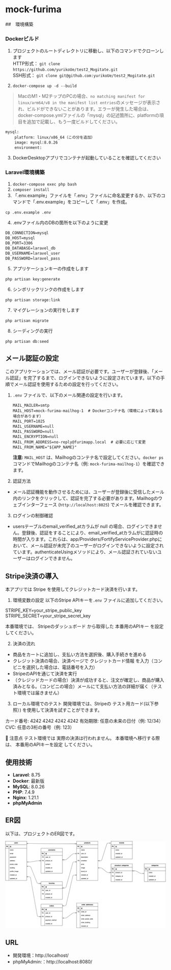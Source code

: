 # mock-furima

##　環境構築

### Dockerビルド
1. プロジェクトのルートディレクトリに移動し、以下のコマンドでクローンします</br>
HTTP形式：
`git clone https://github.com/yurikoUe/test2_Mogitate.git`  
SSH形式：
`git clone git@github.com:yurikoUe/test2_Mogitate.git`

2. `docker-compose up -d --build`
>MacのM1・M2チップのPCの場合、`no matching manifest for linux/arm64/v8 in the manifest list entries`のメッセージが表示され、ビルドができないことがあります。エラーが発生した場合は、docker-compose.ymlファイルの「mysql」の記述箇所に、platformの項目を追加で記載し、もう一度ビルドしてください。
```
mysql:
    platform: linux/x86_64（この分を追加）
    image: mysql:8.0.26
    environment:
```
3. DockerDesktopアプリでコンテナが起動していることを確認してください

### Laravel環境構築
1. `docker-compose exec php bash`
2. `composer install`
3. 「.env.example」ファイルを「.env」ファイルに命名変更するか、以下のコマンドで「.env.example」をコピーして「.env」を作成。

`cp .env.example .env`

4. .envファイル内のDBの箇所を以下のように変更
```
DB_CONNECTION=mysql
DB_HOST=mysql
DB_PORT=3306
DB_DATABASE=laravel_db
DB_USERNAME=laravel_user
DB_PASSWORD=laravel_pass
```

5. アプリケーションキーの作成をします

`php artisan key:generate`

6. シンボリックリンクの作成をします

`php artisan storage:link`

7. マイグレーションの実行をします

`php artisan migrate`

8. シーディングの実行

`php artisan db:seed`

## メール認証の設定

このアプリケーションでは、メール認証が必要です。ユーザーが登録後、「メール認証」を完了するまで、ログインできないように設定されています。以下の手順でメール認証を使用するための設定を行ってください。

1. `.env` ファイルで、以下のメール関連の設定を行います。

    ```env
    MAIL_MAILER=smtp
    MAIL_HOST=mock-furima-mailhog-1  # Dockerコンテナ名（環境によって異なる場合があります）
    MAIL_PORT=1025
    MAIL_USERNAME=null
    MAIL_PASSWORD=null
    MAIL_ENCRYPTION=null
    MAIL_FROM_ADDRESS=no-reply@furimapp.local  # 必要に応じて変更
    MAIL_FROM_NAME="${APP_NAME}"
    ```

    **注意:** `MAIL_HOST` は、Mailhogのコンテナ名で設定してください。`docker ps` コマンドでMailhogのコンテナ名（例: `mock-furima-mailhog-1`）を確認できます。

2. 認証方法
- メール認証機能を動作させるためには、ユーザーが登録後に受信したメール内のリンクをクリックして、認証を完了する必要があります。Mailhogのウェブインターフェース (`http://localhost:8025`) でメールを確認できます。

3. ログインの制御確認
- usersテーブルのemail_verified_atカラムが null の場合、ログインできません。登録後、認証をすることにより、email_verified_atカラムがに認証時の時間が入ります。これらは、app/Providers/FortifyServiceProvider.phpにおいて、メール認証が未完了のユーザーがログインできないように設定されています。authenticateUsingメソッドにより、メール認証されていないユーザーはログインできません。

## Stripe決済の導入
本アプリでは Stripe を使用してクレジットカード決済を行います。

1. 環境変数の設定
以下のStripe APIキーを`.env` ファイルに追加してください。

STRIPE_KEY=your_stripe_public_key
STRIPE_SECRET=your_stripe_secret_key

本番環境では、 Stripeのダッシュボード から取得した 本番用のAPIキー を設定してください。

2. 決済の流れ
- 商品をカートに追加し、支払い方法を選択後、購入手続きを進める
- クレジット決済の場合、決済ページで クレジットカード情報 を入力（コンビニを選択した場合は、電話番号を入力）
- StripeのAPIを通じて決済を実行
- （クレジッドカードの場合）決済が成功すると、注文が確定し、商品が購入済みとなる。（コンビニの場合）メールにて支払い方法の詳細が届く（テスト環境では届きません）

3. ローカル環境でのテスト
開発環境では、Stripeの テスト用カード(以下参照）) を使用して決済を試すことができます。

カード番号: 4242 4242 4242 4242
有効期限: 任意の未来の日付（例: 12/34）
CVC: 任意の3桁の番号（例: 123）

📌 注意点
テスト環境では 実際の決済は行われません。
本番環境へ移行する際は、 本番用のAPIキーを設定 してください。

## 使用技術
- **Laravel**: 8.75
- **Docker**: 最新版
- **MySQL**: 8.0.26
- **PHP**: 7.4.9
- **Nginx**: 1.21.1
- **phpMyAdmin**

## ER図

以下は、プロジェクトのER図です。

![ER図](src/public/er-diagram.png)


## URL
+ 開発環境：http://localhost/
+ phpMyAdmin:：http://localhost:8080/